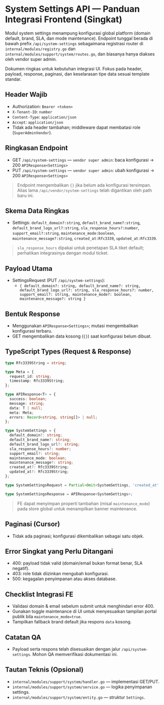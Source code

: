 # System Settings API — Panduan Integrasi Frontend (Singkat)

Modul system settings menampung konfigurasi global platform (domain default, brand, SLA, dan mode maintenance). Endpoint tunggal berada di bawah prefix `/api/system-settings` sebagaimana registrasi router di `internal/modules/registry.go` dan `internal/modules/support/system/routes.go`, dan biasanya hanya diakses oleh vendor super admin.

Dokumen ringkas untuk kebutuhan integrasi UI. Fokus pada header, payload, response, paginasi, dan keselarasan tipe data sesuai template standar.

## Header Wajib

- Authorization: `Bearer <token>`
- `X-Tenant-ID`: `number`
- `Content-Type`: `application/json`
- `Accept`: `application/json`
- Tidak ada header tambahan; middleware dapat membatasi role (`SuperAdminVendor`).

## Ringkasan Endpoint

- GET `/api/system-settings` — `vendor super admin`: baca konfigurasi → 200 `APIResponse<Settings>`
- PUT `/api/system-settings` — `vendor super admin`: ubah konfigurasi → 200 `APIResponse<Settings>`

> Endpoint mengembalikan `{}` jika belum ada konfigurasi tersimpan. Alias lama `/api/vendor/system-settings` telah digantikan oleh path baru ini.

## Skema Data Ringkas

- Settings: `default_domain?:string`, `default_brand_name?:string`, `default_brand_logo_url?:string`, `sla_response_hours?:number`, `support_email?:string`, `maintenance_mode:boolean`, `maintenance_message?:string`, `created_at:Rfc3339`, `updated_at:Rfc3339`.

> `sla_response_hours` dipakai untuk penetapan SLA tiket default; perhatikan integrasinya dengan modul ticket.

## Payload Utama

- SettingsRequest (PUT `/api/system-settings`):
  - `{ default_domain?: string, default_brand_name?: string, default_brand_logo_url?: string, sla_response_hours?: number, support_email?: string, maintenance_mode?: boolean, maintenance_message?: string }`

## Bentuk Response

- Menggunakan `APIResponse<Settings>`; mutasi mengembalikan konfigurasi terbaru.
- GET mengembalikan data kosong (`{}`) saat konfigurasi belum dibuat.

## TypeScript Types (Request & Response)

```ts
type Rfc3339String = string;

type Meta = {
  request_id: string;
  timestamp: Rfc3339String;
};

type APIResponse<T> = {
  success: boolean;
  message: string;
  data: T | null;
  meta: Meta;
  errors: Record<string, string[]> | null;
};

type SystemSettings = {
  default_domain?: string;
  default_brand_name?: string;
  default_brand_logo_url?: string;
  sla_response_hours?: number;
  support_email?: string;
  maintenance_mode: boolean;
  maintenance_message?: string;
  created_at?: Rfc3339String;
  updated_at?: Rfc3339String;
};

type SystemSettingsRequest = Partial<Omit<SystemSettings, 'created_at' | 'updated_at'>>;

type SystemSettingsResponse = APIResponse<SystemSettings>;
```

> FE dapat menyimpan properti tambahan (misal `maintenance_mode`) pada store global untuk menampilkan banner maintenance.

## Paginasi (Cursor)

- Tidak ada paginasi; konfigurasi dikembalikan sebagai satu objek.

## Error Singkat yang Perlu Ditangani

- 400: payload tidak valid (domain/email bukan format benar, SLA negatif).
- 403: role tidak diizinkan mengubah konfigurasi.
- 500: kegagalan penyimpanan atau akses database.

## Checklist Integrasi FE

- Validasi domain & email sebelum submit untuk menghindari error 400.
- Gunakan toggle maintenance di UI untuk menyesuaikan tampilan portal publik bila `maintenance_mode=true`.
- Tampilkan fallback brand default jika respons `data` kosong.

## Catatan QA

- Payload serta respons telah disesuaikan dengan jalur `/api/system-settings`. Mohon QA memverifikasi dokumentasi ini.

## Tautan Teknis (Opsional)

- `internal/modules/support/system/handler.go` — implementasi GET/PUT.
- `internal/modules/support/system/service.go` — logika penyimpanan settings.
- `internal/modules/support/system/entity.go` — struktur `Settings`.
